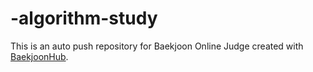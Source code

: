 # -algorithm-study
This is an auto push repository for Baekjoon Online Judge created with [BaekjoonHub](https://github.com/BaekjoonHub/BaekjoonHub).
